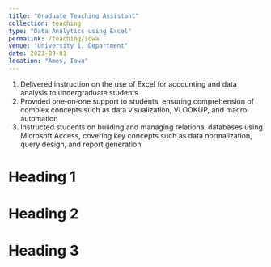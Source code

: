 ```yaml
---
title: "Graduate Teaching Assistant"
collection: teaching
type: "Data Analytics using Excel"
permalink: /teaching/iowa
venue: "University 1, Department"
date: 2023-09-01
location: "Ames, Iowa"
---
```

1. Delivered instruction on the use of Excel for accounting and data analysis to undergraduate students
2. Provided one‑on‑one support to students, ensuring comprehension of complex concepts such as data visualization, VLOOKUP, and macro automation
3. Instructed students on building and managing relational databases using Microsoft Access, covering key concepts such as data normalization, query design, and report generation


Heading 1
======

Heading 2
======

Heading 3
======